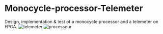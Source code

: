 # Monocycle-processor-Telemeter
Design, implementation &amp; test of a monocycle processor and a telemeter on FPGA.
![telemeter](https://user-images.githubusercontent.com/73037504/135817882-61fd4989-b83b-449c-8766-b49c19ef2e2c.JPG)
![processeur](https://user-images.githubusercontent.com/73037504/135817885-2b44b2b1-69cb-4bc9-85b9-2ecb0d2a1bf0.JPG)

